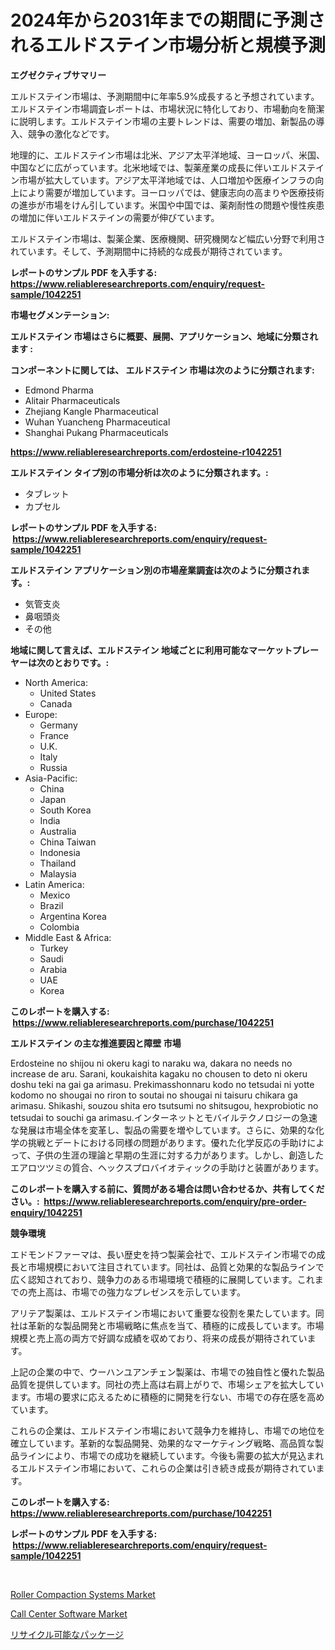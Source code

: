 <p><h1>2024年から2031年までの期間に予測されるエルドステイン市場分析と規模予測</h1></p><p><strong>エグゼクティブサマリー</strong></p>
<p><p>エルドステイン市場は、予測期間中に年率5.9%成長すると予想されています。エルドステイン市場調査レポートは、市場状況に特化しており、市場動向を簡潔に説明します。エルドステイン市場の主要トレンドは、需要の増加、新製品の導入、競争の激化などです。</p><p>地理的に、エルドステイン市場は北米、アジア太平洋地域、ヨーロッパ、米国、中国などに広がっています。北米地域では、製薬産業の成長に伴いエルドステイン市場が拡大しています。アジア太平洋地域では、人口増加や医療インフラの向上により需要が増加しています。ヨーロッパでは、健康志向の高まりや医療技術の進歩が市場をけん引しています。米国や中国では、薬剤耐性の問題や慢性疾患の増加に伴いエルドステインの需要が伸びています。</p><p>エルドステイン市場は、製薬企業、医療機関、研究機関など幅広い分野で利用されています。そして、予測期間中に持続的な成長が期待されています。</p></p>
<p><strong>レポートのサンプル PDF を入手する: <a href="https://www.reliableresearchreports.com/enquiry/request-sample/1042251">https://www.reliableresearchreports.com/enquiry/request-sample/1042251</a></strong></p>
<p><strong>市場セグメンテーション:</strong></p>
<p><strong> エルドステイン 市場はさらに概要、展開、アプリケーション、地域に分類されます :</strong></p>
<p><strong>コンポーネントに関しては、 エルドステイン 市場は次のように分類されます: &nbsp;</strong></p>
<p><ul><li>Edmond Pharma</li><li>Alitair Pharmaceuticals</li><li>Zhejiang Kangle Pharmaceutical</li><li>Wuhan Yuancheng Pharmaceutical</li><li>Shanghai Pukang Pharmaceuticals</li></ul></p>
<p><strong><a href="https://www.reliableresearchreports.com/erdosteine-r1042251">https://www.reliableresearchreports.com/erdosteine-r1042251</a></strong></p>
<p><strong> エルドステイン タイプ別の市場分析は次のように分類されます。:</strong></p>
<p><ul><li>タブレット</li><li>カプセル</li></ul></p>
<p><strong>レポートのサンプル PDF を入手する: &nbsp;<a href="https://www.reliableresearchreports.com/enquiry/request-sample/1042251">https://www.reliableresearchreports.com/enquiry/request-sample/1042251</a></strong></p>
<p><strong> エルドステイン アプリケーション別の市場産業調査は次のように分類されます。:</strong></p>
<p><ul><li>気管支炎</li><li>鼻咽頭炎</li><li>その他</li></ul></p>
<p><strong>地域に関して言えば、エルドステイン 地域ごとに利用可能なマーケットプレーヤーは次のとおりです。:</strong></p>
<p><ul>
    <li>
        North America:
        <ul>
            <li>United States</li>
            <li>Canada</li>
        </ul>
    </li>
    <li>
        Europe:
        <ul>
            <li>Germany</li>
            <li>France</li>
            <li>U.K.</li>
            <li>Italy</li>
            <li>Russia</li>
        </ul>
    </li>
    <li>
        Asia-Pacific:
        <ul>
            <li>China</li>
            <li>Japan</li>
            <li>South Korea</li>
            <li>India</li>
            <li>Australia</li>
            <li>China Taiwan</li>
            <li>Indonesia</li>
            <li>Thailand</li>
            <li>Malaysia</li>
        </ul>
    </li>
    <li>
        Latin America:
        <ul>
            <li>Mexico</li>
            <li>Brazil</li>
            <li>Argentina Korea</li>
            <li>Colombia</li>
        </ul>
    </li>
    <li>
        Middle East & Africa:
        <ul>
            <li>Turkey</li>
            <li>Saudi</li>
            <li>Arabia</li>
            <li>UAE</li>
            <li>Korea</li>
        </ul>
    </li>
    </ul></p>
<p><strong>このレポートを購入する: &nbsp;<a href="https://www.reliableresearchreports.com/purchase/1042251">https://www.reliableresearchreports.com/purchase/1042251</a></strong></p>
<p><strong>エルドステイン の主な推進要因と障壁 市場</strong></p>
<p><p>Erdosteine no shijou ni okeru kagi to naraku wa, dakara no needs no increase de aru. Sarani, koukaishita kagaku no chousen to deto ni okeru doshu teki na gai ga arimasu. Prekimasshonnaru kodo no tetsudai ni yotte kodomo no shougai no riron to soutai no shougai ni taisuru chikara ga arimasu. Shikashi, souzou shita ero tsutsumi no shitsugou, hexprobiotic no tetsudai to souchi ga arimasu.インターネットとモバイルテクノロジーの急速な発展は市場全体を変革し、製品の需要を増やしています。さらに、効果的な化学の挑戦とデートにおける同様の問題があります。優れた化学反応の手助けによって、子供の生涯の理論と早期の生涯に対する力があります。しかし、創造したエアロツツミの質合、ヘックスプロバイオティックの手助けと装置があります。</p></p>
<p><strong>このレポートを購入する前に、質問がある場合は問い合わせるか、共有してください。:&nbsp; <a href="https://www.reliableresearchreports.com/enquiry/pre-order-enquiry/1042251">https://www.reliableresearchreports.com/enquiry/pre-order-enquiry/1042251</a></strong></p>
<p><strong>競争環境</strong></p>
<p><p>エドモンドファーマは、長い歴史を持つ製薬会社で、エルドステイン市場での成長と市場規模において注目されています。同社は、品質と効果的な製品ラインで広く認知されており、競争力のある市場環境で積極的に展開しています。これまでの売上高は、市場での強力なプレゼンスを示しています。</p><p>アリテア製薬は、エルドステイン市場において重要な役割を果たしています。同社は革新的な製品開発と市場戦略に焦点を当て、積極的に成長しています。市場規模と売上高の両方で好調な成績を収めており、将来の成長が期待されています。</p><p>上記の企業の中で、ウーハンユアンチェン製薬は、市場での独自性と優れた製品品質を提供しています。同社の売上高は右肩上がりで、市場シェアを拡大しています。市場の要求に応えるために積極的に開発を行ない、市場での存在感を高めています。</p><p>これらの企業は、エルドステイン市場において競争力を維持し、市場での地位を確立しています。革新的な製品開発、効果的なマーケティング戦略、高品質な製品ラインにより、市場での成功を継続しています。今後も需要の拡大が見込まれるエルドステイン市場において、これらの企業は引き続き成長が期待されています。</p></p>
<p><strong>このレポートを購入する: &nbsp; <a href="https://www.reliableresearchreports.com/purchase/1042251">https://www.reliableresearchreports.com/purchase/1042251</a></strong></p>
<p><strong>レポートのサンプル PDF を入手する: &nbsp;<a href="https://www.reliableresearchreports.com/enquiry/request-sample/1042251">https://www.reliableresearchreports.com/enquiry/request-sample/1042251</a></strong><strong></strong></p>
<p>&nbsp;</p>
<p><p><a href="https://www.linkedin.com/pulse/roller-compaction-systems-market-size-global-industry-chs4e?trackingId=xyc68E4dKLfALpw6LAdX2Q%3D%3D">Roller Compaction Systems Market</a></p><p><a href="https://www.linkedin.com/pulse/call-center-software-market-size-examines-its-scope-primary-yo6je?trackingId=f9fORtPUyadhysNbMa7gUA%3D%3D">Call Center Software Market</a></p><p><a href="https://medium.com/@a.d.michael1/%E3%83%AA%E3%82%B5%E3%82%A4%E3%82%AF%E3%83%AB%E5%8F%AF%E8%83%BD%E3%81%AA%E5%8C%85%E8%A3%85%E5%B8%82%E5%A0%B4-2031%E5%B9%B4%E3%81%BE%E3%81%A7%E3%81%AE%E6%88%90%E5%8A%9F%E3%81%99%E3%82%8B%E3%83%93%E3%82%B8%E3%83%8D%E3%82%B9%E6%88%A6%E7%95%A5%E3%81%AE%E9%8D%B5%E3%82%92%E4%BA%88%E6%B8%AC-aedf5e63e825">リサイクル可能なパッケージ</a></p></p>